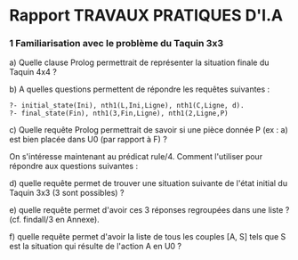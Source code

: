 # Rapport TRAVAUX PRATIQUES D'I.A

### 1 Familiarisation avec le problème du Taquin 3x3

a) Quelle clause Prolog permettrait de représenter la situation finale du Taquin 4x4 ?

b) A quelles questions permettent de répondre les requêtes suivantes :
```
?- initial_state(Ini), nth1(L,Ini,Ligne), nth1(C,Ligne, d).
?- final_state(Fin), nth1(3,Fin,Ligne), nth1(2,Ligne,P)
```

c) Quelle requête Prolog permettrait de savoir si une pièce donnée P (ex : a) est bien placée dans U0 (par rapport à F) ?


On s'intéresse maintenant au prédicat rule/4. Comment l'utiliser pour répondre aux questions suivantes :

d) quelle requête permet de trouver une situation suivante de l'état initial du Taquin 3x3 (3 sont possibles) ?

e) quelle requête permet d'avoir ces 3 réponses regroupées dans une liste ? (cf. findall/3 en Annexe).

f) quelle requête permet d'avoir la liste de tous les couples [A, S] tels que S est la situation qui résulte de l'action A en U0 ?


